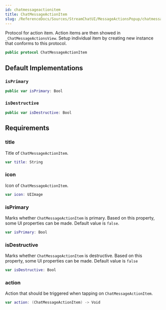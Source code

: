 ```yaml
---
id: chatmessageactionitem 
title: ChatMessageActionItem
slug: /ReferenceDocs/Sources/StreamChatUI/MessageActionsPopup/chatmessageactionitem
---
```


Protocol for action item.
Action items are then showed in `_ChatMessageActionsView`.
Setup individual item by creating new instance that conforms to this protocol.

``` swift
public protocol ChatMessageActionItem 
```

## Default Implementations

### `isPrimary`

``` swift
public var isPrimary: Bool 
```

### `isDestructive`

``` swift
public var isDestructive: Bool 
```

## Requirements

### title

Title of `ChatMessageActionItem`.

``` swift
var title: String 
```

### icon

Icon of `ChatMessageActionItem`.

``` swift
var icon: UIImage 
```

### isPrimary

Marks whether `ChatMessageActionItem` is primary.
Based on this property, some UI properties can be made.
Default value is `false`.

``` swift
var isPrimary: Bool 
```

### isDestructive

Marks whether `ChatMessageActionItem` is destructive.
Based on this property, some UI properties can be made.
Default value is `false`

``` swift
var isDestructive: Bool 
```

### action

Action that should be triggered when tapping on `ChatMessageActionItem`.

``` swift
var action: (ChatMessageActionItem) -> Void 
```
